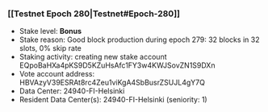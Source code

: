### [[Testnet Epoch 280|Testnet#Epoch-280]]
* Stake level: **Bonus**
* Stake reason: Good block production during epoch 279: 32 blocks in 32 slots, 0% skip rate
* Staking activity: creating new stake account EQpoBaHXa4pKS9D5KZuHsAfc1FY3w4KWJSovZN1S9DXn
* Vote account address: HBVAzyV39ESRAt8rc4Zeu1viKgA4SbBusrZSUJL4gY7Q
* Data Center: 24940-FI-Helsinki
* Resident Data Center(s): 24940-FI-Helsinki (seniority: 1)
